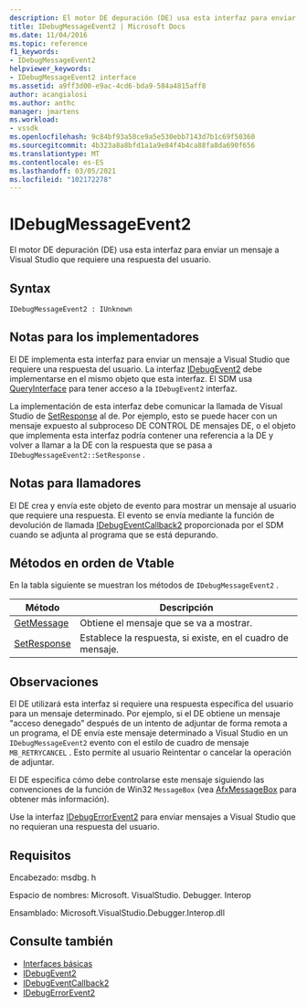 ```yaml
---
description: El motor DE depuración (DE) usa esta interfaz para enviar un mensaje a Visual Studio que requiere una respuesta del usuario.
title: IDebugMessageEvent2 | Microsoft Docs
ms.date: 11/04/2016
ms.topic: reference
f1_keywords:
- IDebugMessageEvent2
helpviewer_keywords:
- IDebugMessageEvent2 interface
ms.assetid: a9ff3d00-e9ac-4cd6-bda9-584a4815aff8
author: acangialosi
ms.author: anthc
manager: jmartens
ms.workload:
- vssdk
ms.openlocfilehash: 9c84bf93a50ce9a5e530ebb7143d7b1c69f50360
ms.sourcegitcommit: 4b323a8a8bfd1a1a9e84f4b4ca88fa8da690f656
ms.translationtype: MT
ms.contentlocale: es-ES
ms.lasthandoff: 03/05/2021
ms.locfileid: "102172278"
---
```

# <a name="idebugmessageevent2"></a>IDebugMessageEvent2
El motor DE depuración (DE) usa esta interfaz para enviar un mensaje a Visual Studio que requiere una respuesta del usuario.

## <a name="syntax"></a>Syntax

```
IDebugMessageEvent2 : IUnknown
```

## <a name="notes-for-implementers"></a>Notas para los implementadores
 El DE implementa esta interfaz para enviar un mensaje a Visual Studio que requiere una respuesta del usuario. La interfaz [IDebugEvent2](../../../extensibility/debugger/reference/idebugevent2.md) debe implementarse en el mismo objeto que esta interfaz. El SDM usa [QueryInterface](/cpp/atl/queryinterface) para tener acceso a la `IDebugEvent2` interfaz.

 La implementación de esta interfaz debe comunicar la llamada de Visual Studio de [SetResponse](../../../extensibility/debugger/reference/idebugmessageevent2-setresponse.md) al de. Por ejemplo, esto se puede hacer con un mensaje expuesto al subproceso DE CONTROL DE mensajes DE, o el objeto que implementa esta interfaz podría contener una referencia a la DE y volver a llamar a la DE con la respuesta que se pasa a `IDebugMessageEvent2::SetResponse` .

## <a name="notes-for-callers"></a>Notas para llamadores
 El DE crea y envía este objeto de evento para mostrar un mensaje al usuario que requiere una respuesta. El evento se envía mediante la función de devolución de llamada [IDebugEventCallback2](../../../extensibility/debugger/reference/idebugeventcallback2.md) proporcionada por el SDM cuando se adjunta al programa que se está depurando.

## <a name="methods-in-vtable-order"></a>Métodos en orden de Vtable
 En la tabla siguiente se muestran los métodos de `IDebugMessageEvent2` .

|Método|Descripción|
|------------|-----------------|
|[GetMessage](../../../extensibility/debugger/reference/idebugmessageevent2-getmessage.md)|Obtiene el mensaje que se va a mostrar.|
|[SetResponse](../../../extensibility/debugger/reference/idebugmessageevent2-setresponse.md)|Establece la respuesta, si existe, en el cuadro de mensaje.|

## <a name="remarks"></a>Observaciones
 El DE utilizará esta interfaz si requiere una respuesta específica del usuario para un mensaje determinado. Por ejemplo, si el DE obtiene un mensaje "acceso denegado" después de un intento de adjuntar de forma remota a un programa, el DE envía este mensaje determinado a Visual Studio en un `IDebugMessageEvent2` evento con el estilo de cuadro de mensaje `MB_RETRYCANCEL` . Esto permite al usuario Reintentar o cancelar la operación de adjuntar.

 El DE especifica cómo debe controlarse este mensaje siguiendo las convenciones de la función de Win32 `MessageBox` (vea [AfxMessageBox](/cpp/mfc/reference/cstring-formatting-and-message-box-display#afxmessagebox) para obtener más información).

 Use la interfaz [IDebugErrorEvent2](../../../extensibility/debugger/reference/idebugerrorevent2.md) para enviar mensajes a Visual Studio que no requieran una respuesta del usuario.

## <a name="requirements"></a>Requisitos
 Encabezado: msdbg. h

 Espacio de nombres: Microsoft. VisualStudio. Debugger. Interop

 Ensamblado: Microsoft.VisualStudio.Debugger.Interop.dll

## <a name="see-also"></a>Consulte también
- [Interfaces básicas](../../../extensibility/debugger/reference/core-interfaces.md)
- [IDebugEvent2](../../../extensibility/debugger/reference/idebugevent2.md)
- [IDebugEventCallback2](../../../extensibility/debugger/reference/idebugeventcallback2.md)
- [IDebugErrorEvent2](../../../extensibility/debugger/reference/idebugerrorevent2.md)
